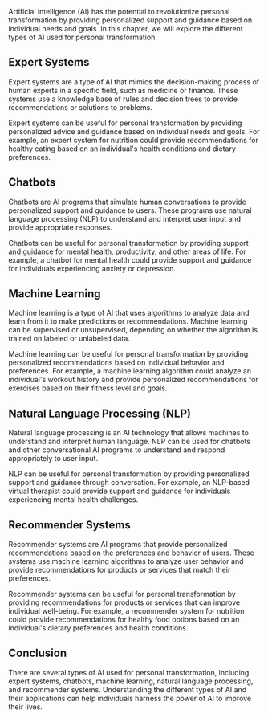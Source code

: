

Artificial intelligence (AI) has the potential to revolutionize personal transformation by providing personalized support and guidance based on individual needs and goals. In this chapter, we will explore the different types of AI used for personal transformation.

Expert Systems
--------------

Expert systems are a type of AI that mimics the decision-making process of human experts in a specific field, such as medicine or finance. These systems use a knowledge base of rules and decision trees to provide recommendations or solutions to problems.

Expert systems can be useful for personal transformation by providing personalized advice and guidance based on individual needs and goals. For example, an expert system for nutrition could provide recommendations for healthy eating based on an individual's health conditions and dietary preferences.

Chatbots
--------

Chatbots are AI programs that simulate human conversations to provide personalized support and guidance to users. These programs use natural language processing (NLP) to understand and interpret user input and provide appropriate responses.

Chatbots can be useful for personal transformation by providing support and guidance for mental health, productivity, and other areas of life. For example, a chatbot for mental health could provide support and guidance for individuals experiencing anxiety or depression.

Machine Learning
----------------

Machine learning is a type of AI that uses algorithms to analyze data and learn from it to make predictions or recommendations. Machine learning can be supervised or unsupervised, depending on whether the algorithm is trained on labeled or unlabeled data.

Machine learning can be useful for personal transformation by providing personalized recommendations based on individual behavior and preferences. For example, a machine learning algorithm could analyze an individual's workout history and provide personalized recommendations for exercises based on their fitness level and goals.

Natural Language Processing (NLP)
---------------------------------

Natural language processing is an AI technology that allows machines to understand and interpret human language. NLP can be used for chatbots and other conversational AI programs to understand and respond appropriately to user input.

NLP can be useful for personal transformation by providing personalized support and guidance through conversation. For example, an NLP-based virtual therapist could provide support and guidance for individuals experiencing mental health challenges.

Recommender Systems
-------------------

Recommender systems are AI programs that provide personalized recommendations based on the preferences and behavior of users. These systems use machine learning algorithms to analyze user behavior and provide recommendations for products or services that match their preferences.

Recommender systems can be useful for personal transformation by providing recommendations for products or services that can improve individual well-being. For example, a recommender system for nutrition could provide recommendations for healthy food options based on an individual's dietary preferences and health conditions.

Conclusion
----------

There are several types of AI used for personal transformation, including expert systems, chatbots, machine learning, natural language processing, and recommender systems. Understanding the different types of AI and their applications can help individuals harness the power of AI to improve their lives.
